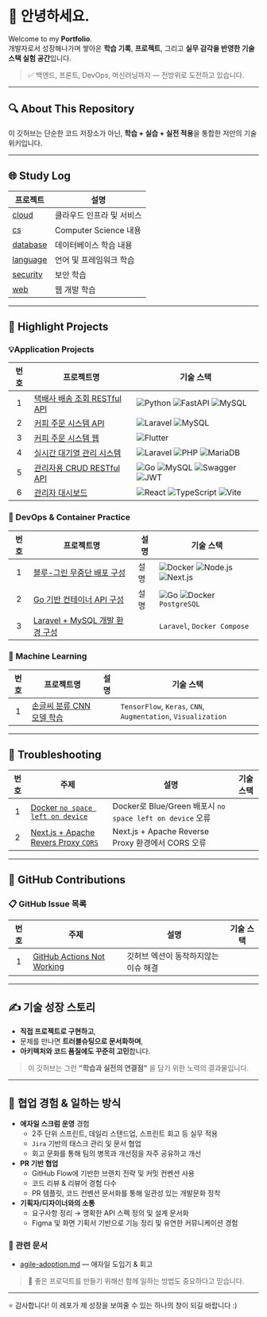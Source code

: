 # 👋 안녕하세요.

Welcome to my **Portfolio**.  
 개발자로서 성장해나가며 쌓아온 **학습 기록**, **프로젝트**, 그리고 **실무 감각을 반영한 기술 스택 실험 공간**입니다.

> ✅ 백엔드, 프론트, DevOps, 머신러닝까지 — 전방위로 도전하고 있습니다.

---

## 🔍 About This Repository

이 깃허브는 단순한 코드 저장소가 아닌, **학습 + 실습 + 실전 적용**을 통합한 저만의 기술 위키입니다.

---

## 🌐 Study Log

| 프로젝트 | 설명 |
|----------|------|
| [cloud](https://github.com/aquaheyday/study-log/tree/main/topics/cloud) | 클라우드 인프라 및 서비스 |
| [cs](https://github.com/aquaheyday/study-log/tree/main/topics/cs) | Computer Science 내용 |
| [database](https://github.com/aquaheyday/study-log/tree/main/topics/database) | 데이터베이스 학습 내용 |
| [language](https://github.com/aquaheyday/study-log/tree/main/topics/language) | 언어 및 프레임워크 학습  |
| [security](https://github.com/aquaheyday/study-log/tree/main/topics/security) | 보안 학습 |
| [web](https://github.com/aquaheyday/study-log/tree/main/topics/web) | 웹 개발 학습 | 

---

## 🚀 Highlight Projects

### 💡Application Projects

| 번호 | 프로젝트명 | 기술 스택 |
|:--:|----------|-----------|
| 1 | [택배사 배송 조회 RESTful API](https://github.com/aquaheyday/study-log/tree/main/projects/application/delivery-api-server) | ![Python](https://img.shields.io/badge/Python-3.10-blue?logo=python) ![FastAPI](https://img.shields.io/badge/FastAPI-0.68.x-009688?logo=fastapi&logoColor=white) ![MySQL](https://img.shields.io/badge/MySQL-8.0-4479A1?logo=mysql&logoColor=white) |
| 2  | [커피 주문 시스템 API](https://github.com/aquaheyday/study-log/tree/main/projects/application/menu-order-api) | ![Laravel](https://img.shields.io/badge/Laravel-10.x-FF2D20?logo=laravel&logoColor=white) ![MySQL](https://img.shields.io/badge/MySQL-8.0-4479A1?logo=mysql&logoColor=white) |
| 3 | [커피 주문 시스템 웹](https://github.com/aquaheyday/study-log/tree/main/projects/application/menu-order-web-front) | ![Flutter](https://img.shields.io/badge/Flutter-3.7.0-02569B?logo=flutter&logoColor=white) |
| 4 | [실시간 대기열 관리 시스템](https://github.com/aquaheyday/study-log/tree/main/projects/application/queue-ticket) | ![Laravel](https://img.shields.io/badge/Laravel-8.75-FF2D20?logo=laravel&logoColor=white) ![PHP](https://img.shields.io/badge/PHP-^8.0-777BB4?logo=php&logoColor=white) ![MariaDB](https://img.shields.io/badge/MariaDB-10.11.6-003545?logo=mariadb&logoColor=white) | 
| 5 | [관리자용 CRUD RESTful API](https://github.com/aquaheyday/study-log/tree/main/projects/application/restful-admin-crud) | ![Go](https://img.shields.io/badge/Go-1.22.0-00ADD8?logo=go&logoColor=white) ![MySQL](https://img.shields.io/badge/MySQL-1.8.1-4479A1?logo=mysql&logoColor=white) ![Swagger](https://img.shields.io/badge/Swagger-1.16.4-85EA2D?logo=swagger&logoColor=white) ![JWT](https://img.shields.io/badge/JWT-v5.2.1-000000?logo=jsonwebtokens&logoColor=white) |
| 6 | [관리자 대시보드](https://github.com/aquaheyday/study-log/tree/main/projects/application/vite-ts-scss-admin-dashboard) | ![React](https://img.shields.io/badge/React-18.3.1-61DAFB?logo=react&logoColor=white) ![TypeScript](https://img.shields.io/badge/TypeScript-5.7.3-3178C6?logo=typescript&logoColor=white) ![Vite](https://img.shields.io/badge/Vite-6.0.5-646CFF?logo=vite&logoColor=white) |

### 🐳 DevOps & Container Practice

| 번호 | 프로젝트명 | 설명 | 기술 스택  |
|:--:|------|-----------|-----------|
| 1 | [블루-그린 무중단 배포 구성](https://github.com/aquaheyday/study-log/tree/main/projects/docker/nextjs-green-blue-deploy) | 설명 | ![Docker](https://img.shields.io/badge/Docker-2496ED?logo=docker&logoColor=white) ![Node.js](https://img.shields.io/badge/Node.js-339933?logo=node.js&logoColor=white) ![Next.js](https://img.shields.io/badge/Next.js-000000?logo=next.js&logoColor=white) |
| 2 | [Go 기반 컨테이너 API 구성](https://github.com/aquaheyday/study-log/tree/main/projects/docker/golang-api) | 설명 | ![Go](https://img.shields.io/badge/Go-00ADD8?logo=go&logoColor=white) ![Docker](https://img.shields.io/badge/Docker-2496ED?logo=docker&logoColor=white) `PostgreSQL` |
| 3 | [Laravel + MySQL 개발 환경 구성](https://github.com/aquaheyday/study-log/tree/main/projects/docker/laravel-mysql) | | `Laravel`, `Docker Compose` |

### 🤖 Machine Learning

| 번호 | 프로젝트명 | 설명 | 기술 스택 |
|:--:|----------|------|-----------|
| 1  | [손글씨 분류 CNN 모델 학습](https://github.com/aquaheyday/study-log/tree/main/projects/machine-learning/mnist_cnn_model) |  | `TensorFlow`, `Keras`, `CNN`, `Augmentation`, `Visualization` |

---

## 🧯 Troubleshooting

| 번호 | 주제 | 설명 | 기술 스택 |
|:--:|----------|------|-----------|
| 1 | [Docker `no space left on device`](https://github.com/aquaheyday/study-log/blob/main/troubleshooting/docker/docker-image-disk-full.md) | Docker로 Blue/Green 배포시 `no space left on device` 오류 | |
| 2  | [Next.js + Apache Revers Proxy `CORS`](https://github.com/aquaheyday/study-log/blob/main/troubleshooting/nextjs/nextjs-api-cors-error.md) | Next.js + Apache Reverse Proxy 환경에서 CORS 오류 | |

---

## 📝 GitHub Contributions

### 📋 GitHub Issue 목록

| 번호 | 주제 | 설명 | 기술 스택 |
|:--:|---|---|---|
| 1 | [GitHub Actions Not Working](https://github.com/aquaheyday/study-log/blob/main/contributions/issues/sanga-1-fix-github-action-not-working.md) | 깃허브 엑션이 동작하지않는 이슈 해결 |

---

## ✍ 기술 성장 스토리

- **직접 프로젝트로 구현하고**,  
- 문제를 만나면 **트러블슈팅으로 문서화하며**,  
- **아키텍처와 코드 품질에도 꾸준히 고민**합니다.

> 이 깃허브는 그런 **"학습과 실전의 연결점"** 을 담기 위한 노력의 결과물입니다.

---

## 🤝 협업 경험 & 일하는 방식

- **애자일 스크럼 운영** 경험
  - 2주 단위 스프린트, 데일리 스탠드업, 스프린트 회고 등 실무 적용
  - `Jira` 기반의 태스크 관리 및 문서 협업
  - 회고 문화를 통해 팀의 병목과 개선점을 자주 공유하고 개선
- **PR 기반 협업**
  - GitHub Flow에 기반한 브랜치 전략 및 커밋 컨벤션 사용
  - 코드 리뷰 & 리뷰어 경험 다수
  - PR 템플릿, 코드 컨벤션 문서화를 통해 일관성 있는 개발문화 정착
- **기획자/디자이너와의 소통**
  - 요구사항 정리 → 명확한 API 스펙 정의 및 설계 문서화
  - Figma 및 화면 기획서 기반으로 기능 정리 및 유연한 커뮤니케이션 경험

### 📂 관련 문서

- [agile-adoption.md](https://github.com/aquaheyday/reflection-log/tree/main/2025/agile-adoption.md) — 애자일 도입기 & 회고

> 💬 좋은 프로덕트를 만들기 위해선 함께 일하는 방법도 중요하다고 믿습니다.

---

⭐️ 감사합니다! 이 레포가 제 성장을 보여줄 수 있는 하나의 창이 되길 바랍니다 :)
